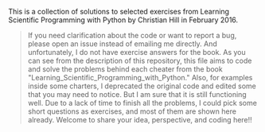 
This is a collection of solutions to selected exercises from Learning Scientific Programming with Python by Christian Hill in February 2016.
> If you need clarification about the code or want to report a bug, please open an issue instead of emailing me directly. And unfortunately, I do not have exercise answers for the book.
As you can see from the description of this repository, this file aims to code and solve the problems behind each cheater from the book "Learning_Scientific_Programming_with_Python."
Also, for examples inside some charters, I deprecated the original code and edited some that you may need to notice. But I am sure that it is still functioning well.
Due to a lack of time to finish all the problems, I could pick some short questions as exercises, and most of them are shown here already.
Welcome to share your idea, perspective, and coding here!!
